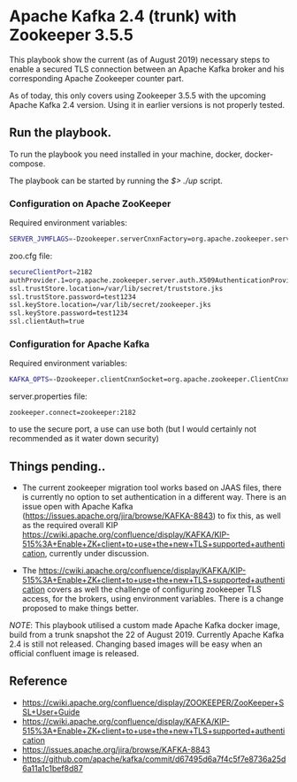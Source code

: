# Apache Kafka 2.4 (trunk) with Zookeeper 3.5.5

This playbook show the current (as of August 2019) necessary steps to enable a secured TLS connection between an Apache Kafka broker and his corresponding
Apache Zookeeper counter part.

As of today, this only covers using Zookeeper 3.5.5 with the upcoming Apache Kafka 2.4 version. Using it in earlier versions is not properly tested.

## Run the playbook.

To run the playbook you need installed in your machine, docker, docker-compose.

The playbook can be started by running the _$> ./up_ script.


### Configuration on Apache ZooKeeper

Required environment variables:

```bash
SERVER_JVMFLAGS=-Dzookeeper.serverCnxnFactory=org.apache.zookeeper.server.NettyServerCnxnFactory
````

zoo.cfg file:

```bash
secureClientPort=2182
authProvider.1=org.apache.zookeeper.server.auth.X509AuthenticationProvider
ssl.trustStore.location=/var/lib/secret/truststore.jks
ssl.trustStore.password=test1234
ssl.keyStore.location=/var/lib/secret/zookeeper.jks
ssl.keyStore.password=test1234
ssl.clientAuth=true
```

### Configuration for Apache Kafka

Required environment variables:

```bash
KAFKA_OPTS=-Dzookeeper.clientCnxnSocket=org.apache.zookeeper.ClientCnxnSocketNetty -Dzookeeper.client.secure=true -Dzookeeper.ssl.keyStore.location=/var/lib/secret/kafka.jks -Dzookeeper.ssl.keyStore.password=confluent -Dzookeeper.ssl.trustStore.location=/var/lib/secret/truststore.jks  -Dzookeeper.ssl.trustStore.password=confluent
```

server.properties file:

```
zookeeper.connect=zookeeper:2182
```

to use the secure port, a use can use both (but I would certainly not recommended as it water down security)

## Things pending..

* The current zookeeper migration tool works based on JAAS files, there is currently no option to set authentication in a different way. There is an issue open with Apache Kafka (https://issues.apache.org/jira/browse/KAFKA-8843) to fix this, as well as the required overall KIP https://cwiki.apache.org/confluence/display/KAFKA/KIP-515%3A+Enable+ZK+client+to+use+the+new+TLS+supported+authentication, currently under discussion.

* The https://cwiki.apache.org/confluence/display/KAFKA/KIP-515%3A+Enable+ZK+client+to+use+the+new+TLS+supported+authentication covers as well the challenge of configuring zookeeper TLS access, for the brokers, using environment variables. There is a change proposed to make things better.

*NOTE*: This playbook utilised a custom made Apache Kafka docker image, build from a trunk snapshot the 22 of August 2019. Currently Apache Kafka 2.4 is still not released. Changing based images will be easy when an official confluent image is released.  

## Reference

* https://cwiki.apache.org/confluence/display/ZOOKEEPER/ZooKeeper+SSL+User+Guide
* https://cwiki.apache.org/confluence/display/KAFKA/KIP-515%3A+Enable+ZK+client+to+use+the+new+TLS+supported+authentication
* https://issues.apache.org/jira/browse/KAFKA-8843
* https://github.com/apache/kafka/commit/d67495d6a7f4c5f7e8736a25d6a11a1c1bef8d87
